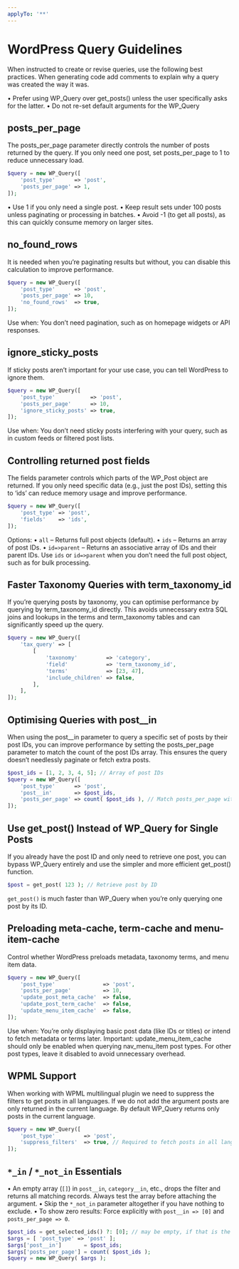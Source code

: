 ```yaml
---
applyTo: '**'
---
```

# WordPress Query Guidelines

When instructed to create or revise queries, use the following best practices. When generating code add comments to explain why a query was created the way it was.

• Prefer using WP_Query over get_posts() unless the user specifically asks for the latter.
• Do not re-set default arguments for the WP_Query

## posts_per_page
The posts_per_page parameter directly controls the number of posts returned by the query. If you only need one post, set posts_per_page to 1 to reduce unnecessary load.
```php
$query = new WP_Query([
    'post_type'      => 'post',
    'posts_per_page' => 1,
]);
```
• Use 1 if you only need a single post.
• Keep result sets under 100 posts unless paginating or processing in batches.
• Avoid -1 (to get all posts), as this can quickly consume memory on larger sites.

## no_found_rows
It is needed when you’re paginating results but without, you can disable this calculation to improve performance.
```php
$query = new WP_Query([
    'post_type'      => 'post',
    'posts_per_page' => 10,
    'no_found_rows'  => true,
]);
```
Use when: You don’t need pagination, such as on homepage widgets or API responses.

## ignore_sticky_posts
If sticky posts aren’t important for your use case, you can tell WordPress to ignore them.
```php
$query = new WP_Query([
    'post_type'           => 'post',
    'posts_per_page'      => 10,
    'ignore_sticky_posts' => true,
]);
```
Use when: You don’t need sticky posts interfering with your query, such as in custom feeds or filtered post lists.

## Controlling returned post fields
The fields parameter controls which parts of the WP_Post object are returned. If you only need specific data (e.g., just the post IDs), setting this to ‘ids’ can reduce memory usage and improve performance.
```php
$query = new WP_Query([
    'post_type' => 'post',
    'fields'    => 'ids',
]);
```
Options:
• `all` – Returns full post objects (default).
• `ids` – Returns an array of post IDs.
• `id=>parent` – Returns an associative array of IDs and their parent IDs.
Use `ids` or `id=>parent` when you don’t need the full post object, such as for bulk processing.

## Faster Taxonomy Queries with term_taxonomy_id
If you’re querying posts by taxonomy, you can optimise performance by querying by term_taxonomy_id directly. This avoids unnecessary extra SQL joins and lookups in the terms and term_taxonomy tables and can significantly speed up the query.
```php
$query = new WP_Query([
    'tax_query' => [
        [
            'taxonomy'         => 'category',
            'field'            => 'term_taxonomy_id',
            'terms'            => [23, 47],
            'include_children' => false,
        ],
    ],
]);
```

## Optimising Queries with post__in
When using the post__in parameter to query a specific set of posts by their post IDs, you can improve performance by setting the posts_per_page parameter to match the count of the post IDs array. This ensures the query doesn’t needlessly paginate or fetch extra posts.
```php
$post_ids = [1, 2, 3, 4, 5]; // Array of post IDs
$query = new WP_Query([
    'post_type'      => 'post',
    'post__in'       => $post_ids,
    'posts_per_page' => count( $post_ids ), // Match posts_per_page with array length
]);
```

## Use get_post() Instead of WP_Query for Single Posts
If you already have the post ID and only need to retrieve one post, you can bypass WP_Query entirely and use the simpler and more efficient get_post() function.
```php
$post = get_post( 123 ); // Retrieve post by ID
```
`get_post()` is much faster than WP_Query when you’re only querying one post by its ID.

## Preloading meta-cache, term-cache and menu-item-cache
Control whether WordPress preloads metadata, taxonomy terms, and menu item data.
```php
$query = new WP_Query([
    'post_type'               => 'post',
    'posts_per_page'          => 10,
    'update_post_meta_cache'  => false,
    'update_post_term_cache'  => false,
    'update_menu_item_cache'  => false,
]);
```
Use when: You’re only displaying basic post data (like IDs or titles) or intend to fetch metadata or terms later.
Important: update_menu_item_cache should only be enabled when querying nav_menu_item post types. For other post types, leave it disabled to avoid unnecessary overhead.

## WPML Support
When working with WPML multilingual plugin we need to suppress the filters to get posts in all languages. If we do not add the argument posts are only returned in the current language. By default WP_Query returns only posts in the current language.
```php
$query = new WP_Query([
    'post_type'         => 'post',
    'suppress_filters'  => true, // Required to fetch posts in all languages with WPML
]);
```

## `*_in` / `*_not_in` Essentials
• An empty array (`[]`) in `post__in`, `category__in`, etc., drops the filter and returns all matching records. Always test the array before attaching the argument.
• Skip the `*_not_in` parameter altogether if you have nothing to exclude.
• To show zero results: Force explicitly with `post__in => [0]` and `posts_per_page => 0`.
```php
$post_ids = get_selected_ids() ?: [0]; // may be empty, if that is the case explicitly set to [0] to return zero results
$args = [ 'post_type' => 'post' ];
$args['post__in']       = $post_ids;
$args['posts_per_page'] = count( $post_ids );
$query = new WP_Query( $args );
```
